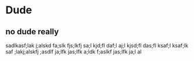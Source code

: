 # Dude

## no dude really

sadlkasf;lak j;alskd fa;slk fjs;lkfj sa;l kjd;fl daf;l aj;l kjsd;fl das;fl ksaf;l ksaf;lk saf ;lakj;alskfj ;asdlf ja;lfk jas;lfk a;ldk f;aslkf jas;lfk ja;l al
